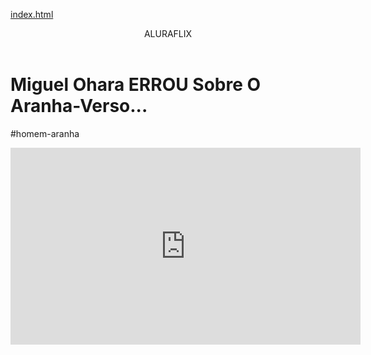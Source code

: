 [index.html](https://github.com/user-attachments/files/22513643/index.html)
<body> 

<header>ALURAFLIX</header>



<h1>Miguel Ohara ERROU Sobre O Aranha-Verso...</h1> 
<p>#homem-aranha</p>



<iframe width="560" height="315" src="https://www.youtube.com/embed/g7f26wk2OFs?si=HJMDkGUJuxCGpHuj" title="YouTube video player" frameborder="0" allow="accelerometer; autoplay; clipboard-write; encrypted-media; gyroscope; picture-in-picture; web-share" referrerpolicy="strict-origin-when-cross-origin" allowfullscreen></iframe>



</body>
